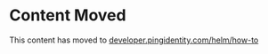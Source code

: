 # Content Moved

This content has moved to [developer.pingidentity.com/helm/how-to](https://developer.pingidentity.com/helm/how-to/index.html)
